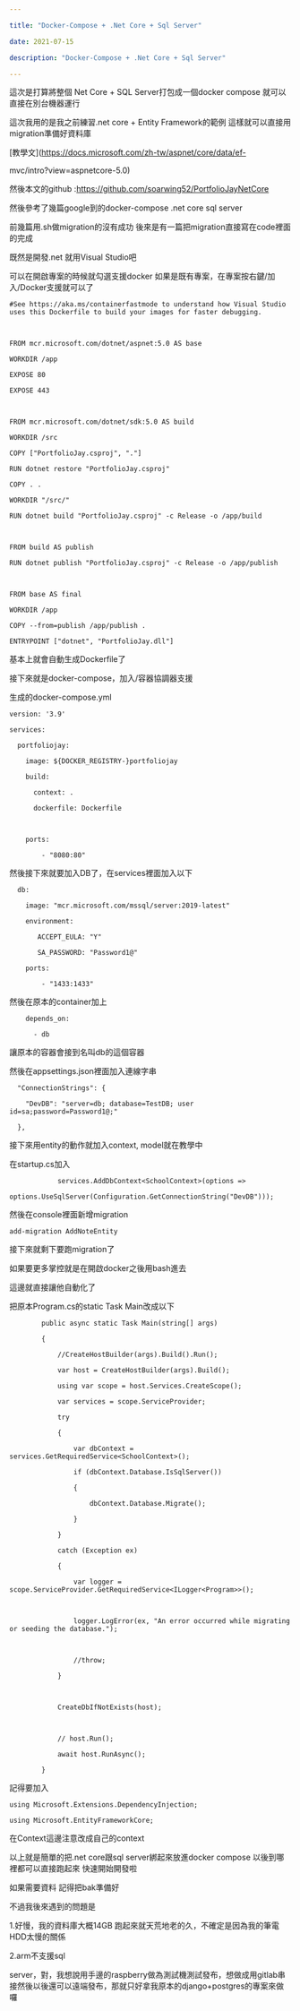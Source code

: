 ```yaml
---

title: "Docker-Compose + .Net Core + Sql Server"

date: 2021-07-15

description: "Docker-Compose + .Net Core + Sql Server"

---
```




這次是打算將整個 Net Core + SQL Server打包成一個docker compose 就可以直接在別台機器運行



這次我用的是我之前練習.net core + Entity Framework的範例 這樣就可以直接用migration準備好資料庫



[教學文](https://docs.microsoft.com/zh-tw/aspnet/core/data/ef-

mvc/intro?view=aspnetcore-5.0)



然後本文的github :<https://github.com/soarwing52/PortfolioJayNetCore>



然後參考了幾篇google到的docker-compose .net core sql server



前幾篇用.sh做migration的沒有成功 後來是有一篇把migration直接寫在code裡面的完成



既然是開發.net 就用Visual Studio吧



可以在開啟專案的時候就勾選支援docker 如果是既有專案，在專案按右鍵/加入/Docker支援就可以了



    

    

    #See https://aka.ms/containerfastmode to understand how Visual Studio uses this Dockerfile to build your images for faster debugging.

    

    FROM mcr.microsoft.com/dotnet/aspnet:5.0 AS base

    WORKDIR /app

    EXPOSE 80

    EXPOSE 443

    

    FROM mcr.microsoft.com/dotnet/sdk:5.0 AS build

    WORKDIR /src

    COPY ["PortfolioJay.csproj", "."]

    RUN dotnet restore "PortfolioJay.csproj"

    COPY . .

    WORKDIR "/src/"

    RUN dotnet build "PortfolioJay.csproj" -c Release -o /app/build

    

    FROM build AS publish

    RUN dotnet publish "PortfolioJay.csproj" -c Release -o /app/publish

    

    FROM base AS final

    WORKDIR /app

    COPY --from=publish /app/publish .

    ENTRYPOINT ["dotnet", "PortfolioJay.dll"]

    



基本上就會自動生成Dockerfile了



接下來就是docker-compose，加入/容器協調器支援



生成的docker-compose.yml



    

    

    version: '3.9'

    services:

      portfoliojay:

        image: ${DOCKER_REGISTRY-}portfoliojay

        build:

          context: .

          dockerfile: Dockerfile

    

        ports:

            - "8080:80"



然後接下來就要加入DB了，在services裡面加入以下



    

    

      db:

        image: "mcr.microsoft.com/mssql/server:2019-latest"

        environment:

           ACCEPT_EULA: "Y"

           SA_PASSWORD: "Password1@"

        ports:

            - "1433:1433"



然後在原本的container加上



    

    

        depends_on:

          - db



讓原本的容器會接到名叫db的這個容器



然後在appsettings.json裡面加入連線字串



    

    

      "ConnectionStrings": {

        "DevDB": "server=db; database=TestDB; user id=sa;password=Password1@;"

      },



接下來用entity的動作就加入context, model就在教學中



在startup.cs加入



    

    

                services.AddDbContext<SchoolContext>(options =>

    options.UseSqlServer(Configuration.GetConnectionString("DevDB")));



然後在console裡面新增migration



    

    

    add-migration AddNoteEntity

    



接下來就剩下要跑migration了



如果要更多掌控就是在開啟docker之後用bash進去



這邊就直接讓他自動化了



把原本Program.cs的static Task Main改成以下



    

    

            public async static Task Main(string[] args)

            {

                //CreateHostBuilder(args).Build().Run();

                var host = CreateHostBuilder(args).Build();

                using var scope = host.Services.CreateScope();

                var services = scope.ServiceProvider;

                try

                {

                    var dbContext = services.GetRequiredService<SchoolContext>();

                    if (dbContext.Database.IsSqlServer())

                    {

                        dbContext.Database.Migrate();

                    }

                }

                catch (Exception ex)

                {

                    var logger = scope.ServiceProvider.GetRequiredService<ILogger<Program>>();

    

                    logger.LogError(ex, "An error occurred while migrating or seeding the database.");

    

                    //throw;

                }

    

                CreateDbIfNotExists(host);

    

                // host.Run();

                await host.RunAsync();

            }



記得要加入



    

    

    using Microsoft.Extensions.DependencyInjection;

    using Microsoft.EntityFrameworkCore;



在Context這邊注意改成自己的context



以上就是簡單的把.net core跟sql server綁起來放進docker compose 以後到哪裡都可以直接跑起來 快速開始開發啦



如果需要資料 記得把bak準備好



不過我後來遇到的問題是



1.好慢，我的資料庫大概14GB 跑起來就天荒地老的久，不確定是因為我的筆電HDD太慢的關係



2.arm不支援sql

server，對，我想說用手邊的raspberry做為測試機測試發布，想做成用gitlab串接然後以後還可以遠端發布，那就只好拿我原本的django+postgres的專案來做囉



